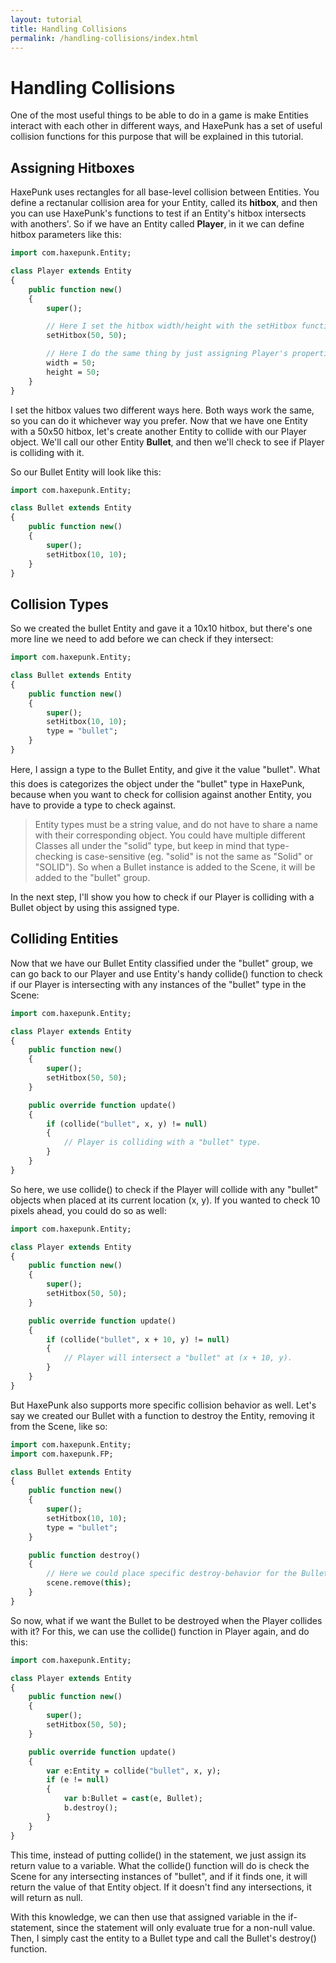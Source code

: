 ```yaml
---
layout: tutorial
title: Handling Collisions
permalink: /handling-collisions/index.html
---
```


# Handling Collisions

One of the most useful things to be able to do in a game is make Entities interact with each other in different ways, and HaxePunk has a set of useful collision functions for this purpose that will be explained in this tutorial.

## Assigning Hitboxes

HaxePunk uses rectangles for all base-level collision between Entities. You define a rectanular collision area for your Entity, called its **hitbox**, and then you can use HaxePunk's functions to test if an Entity's hitbox intersects with anothers'. So if we have an Entity called **Player**, in it we can define hitbox parameters like this:

```haxe
import com.haxepunk.Entity;

class Player extends Entity
{
	public function new()
	{
		super();

		// Here I set the hitbox width/height with the setHitbox function.
		setHitbox(50, 50);

		// Here I do the same thing by just assigning Player's properties.
		width = 50;
		height = 50;
	}
}
```

I set the hitbox values two different ways here. Both ways work the same, so you can do it whichever way you prefer. Now that we have one Entity with a 50x50 hitbox, let's create another Entity to collide with our Player object. We'll call our other Entity **Bullet**, and then we'll check to see if Player is colliding with it.

So our Bullet Entity will look like this:

```haxe
import com.haxepunk.Entity;

class Bullet extends Entity
{
	public function new()
	{
		super();
		setHitbox(10, 10);
	}
}
```

## Collision Types

So we created the bullet Entity and gave it a 10x10 hitbox, but there's one more line we need to add before we can check if they intersect:

```haxe
import com.haxepunk.Entity;

class Bullet extends Entity
{
	public function new()
	{
		super();
		setHitbox(10, 10);
		type = "bullet";
	}
}
```

Here, I assign a type to the Bullet Entity, and give it the value "bullet". What this does is categorizes the object under the "bullet" type in HaxePunk, because when you want to check for collision against another Entity, you have to provide a type to check against.

> Entity types must be a string value, and do not have to share a name with their corresponding object. You could have multiple different Classes all under the "solid" type, but keep in mind that type-checking is case-sensitive (eg. "solid" is not the same as "Solid" or "SOLID"). So when a Bullet instance is added to the Scene, it will be added to the "bullet" group.

In the next step, I'll show you how to check if our Player is colliding with a Bullet object by using this assigned type.

## Colliding Entities

Now that we have our Bullet Entity classified under the "bullet" group, we can go back to our Player and use Entity's handy collide() function to check if our Player is intersecting with any instances of the "bullet" type in the Scene:

```haxe
import com.haxepunk.Entity;

class Player extends Entity
{
	public function new()
	{
		super();
		setHitbox(50, 50);
	}

	public override function update()
	{
		if (collide("bullet", x, y) != null)
		{
			// Player is colliding with a "bullet" type.
		}
	}
}
```

So here, we use collide() to check if the Player will collide with any "bullet" objects when placed at its current location (x, y). If you wanted to check 10 pixels ahead, you could do so as well:

```haxe
import com.haxepunk.Entity;

class Player extends Entity
{
	public function new()
	{
		super();
		setHitbox(50, 50);
	}

	public override function update()
	{
		if (collide("bullet", x + 10, y) != null)
		{
			// Player will intersect a "bullet" at (x + 10, y).
		}
	}
}
```

But HaxePunk also supports more specific collision behavior as well. Let's say we created our Bullet with a function to destroy the Entity, removing it from the Scene, like so:


```haxe
import com.haxepunk.Entity;
import com.haxepunk.FP;

class Bullet extends Entity
{
	public function new()
	{
		super();
		setHitbox(10, 10);
		type = "bullet";
	}

	public function destroy()
	{
		// Here we could place specific destroy-behavior for the Bullet.
		scene.remove(this);
	}
}
```

So now, what if we want the Bullet to be destroyed when the Player collides with it? For this, we can use the collide() function in Player again, and do this:

```haxe
import com.haxepunk.Entity;

class Player extends Entity
{
	public function new()
	{
		super();
		setHitbox(50, 50);
	}

	public override function update()
	{
		var e:Entity = collide("bullet", x, y);
		if (e != null)
		{
			var b:Bullet = cast(e, Bullet);
			b.destroy();
		}
	}
}
```

This time, instead of putting collide() in the statement, we just assign its return value to a variable. What the collide() function will do is check the Scene for any intersecting instances of "bullet", and if it finds one, it will return the value of that Entity object. If it doesn't find any intersections, it will return as null.

With this knowledge, we can then use that assigned variable in the if-statement, since the statement will only evaluate true for a non-null value. Then, I simply cast the entity to a Bullet type and call the Bullet's destroy() function.
